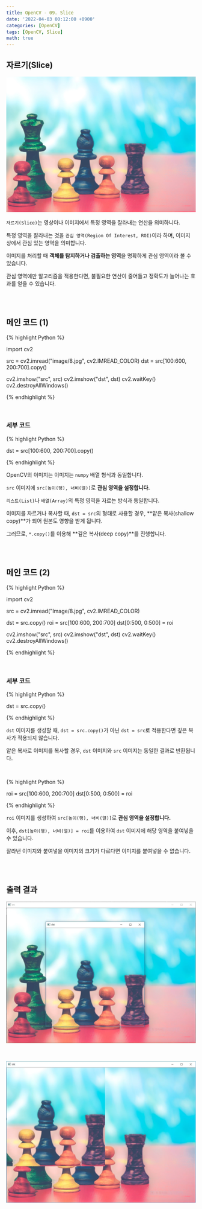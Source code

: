```yaml
---
title: OpenCV - 09. Slice
date: '2022-04-03 00:12:00 +0900'
categories: [OpenCV]
tags: [OpenCV, Slice]
math: true
---
```


## 자르기(Slice)

![1](/assets/post/OpenCV/post-9/1.jpg)

`자르기(Slice)`는 영상이나 이미지에서 특정 영역을 잘라내는 연산을 의미하니다.

특정 영역을 잘라내는 것을 `관심 영역(Region Of Interest, ROI)`이라 하며, 이미지 상에서 관심 있는 영역을 의미합니다.

이미지를 처리할 때 **객체를 탐지하거나 검출하는 영역**을 명확하게 관심 영역이라 볼 수 있습니다.

관심 영역에만 알고리즘을 적용한다면, 불필요한 연산이 줄어들고 정확도가 늘어나는 효과를 얻을 수 있습니다.

<br>
<br>

## 메인 코드 (1)

{% highlight Python %}

import cv2

src = cv2.imread("image/8.jpg", cv2.IMREAD_COLOR)
dst = src[100:600, 200:700].copy()

cv2.imshow("src", src)
cv2.imshow("dst", dst)
cv2.waitKey()
cv2.destroyAllWindows()

{% endhighlight %}

<br>

### 세부 코드

{% highlight Python %}

dst = src[100:600, 200:700].copy()

{% endhighlight %}

OpenCV의 이미지는 이미지는 `numpy` 배열 형식과 동일합니다.

`src` 이미지에 `src[높이(행), 너비(열)]`로 **관심 영역을 설정합니다.**

`리스트(List)`나 `배열(Array)`의 특정 영역을 자르는 방식과 동일합니다.

이미지를 자르거나 복사할 때, `dst = src`의 형태로 사용할 경우, **얕은 복사(shallow copy)**가 되어 원본도 영향을 받게 됩니다.

그러므로, `*.copy()`를 이용해 **깊은 복사(deep copy)**를 진행합니다.

<br>
<br>

## 메인 코드 (2)

{% highlight Python %}

import cv2

src = cv2.imread("Image/8.jpg", cv2.IMREAD_COLOR)

dst = src.copy() 
roi = src[100:600, 200:700]
dst[0:500, 0:500] = roi

cv2.imshow("src", src)
cv2.imshow("dst", dst)
cv2.waitKey()
cv2.destroyAllWindows()

{% endhighlight %}

<br>

### 세부 코드

{% highlight Python %}

dst = src.copy() 

{% endhighlight %}

`dst` 이미지를 생성할 때, `dst = src.copy()`가 아닌 `dst = src`로 적용한다면 깊은 복사가 적용되지 않습니다.

얕은 복사로 이미지를 복사할 경우, `dst` 이미지와 `src` 이미지는 동일한 결과로 반환됩니다.

<br>

{% highlight Python %}

roi = src[100:600, 200:700]
dst[0:500, 0:500] = roi

{% endhighlight %}

`roi` 이미지를 생성하여 `src[높이(행), 너비(열)]`로 **관심 영역을 설정합니다.**

이후, `dst[높이(행), 너비(열)] = roi`를 이용하여 `dst` 이미지에 해당 영역을 붙여넣을 수 있습니다.

잘라낸 이미지와 붙여넣을 이미지의 크기가 다르다면 이미지를 붙여넣을 수 없습니다.

<br>
<br>

## 출력 결과

![2](/assets/post/OpenCV/post-9/2.jpg)

<br>

![3](/assets/post/OpenCV/post-9/3.jpg)
